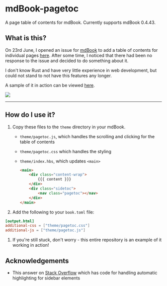 # mdBook-pagetoc

A page table of contents for mdBook. Currently supports mdBook 0.4.43.

## What is this?

On 23rd June, I opened an issue for [mdBook](https://github.com/rust-lang/mdBook) to add a table of contents for individual pages [here](https://github.com/rust-lang/mdBook/issues/1263). After some time, I noticed that there had been no response to the issue and decided to do something about it.

I don't know Rust and have very little experience in web development, but could not stand to not have this features any longer.

A sample of it in action can be viewed [here](https://www.jorel.dev/mdBook-pagetoc/).

![](./sample.png)

-----

## How do I use it?

1. Copy these files to the `theme` directory in your mdBook.

    - `theme/pagetoc.js`, which handles the scrolling and clicking for the table of contents

    - `theme/pagetoc.css` which handles the styling

    - `theme/index.hbs`, which updates `<main>`

      ```html
      <main>
          <div class="content-wrap">
              {{{ content }}}
          </div>
          <div class="sidetoc">
              <nav class="pagetoc"></nav>
          </div>
      </main>
      ```

1. Add the following to your `book.toml` file:

  ```toml
  [output.html]
  additional-css = ["theme/pagetoc.css"]
  additional-js = ["theme/pagetoc.js"]
  ```

1. If you're still stuck, don't worry - this entire repository is an example of it working in action!

## Acknowledgements

- This answer on [Stack Overflow](https://stackoverflow.com/a/54994316/4779071) which has code for handling automatic highlighting for sidebar elements
